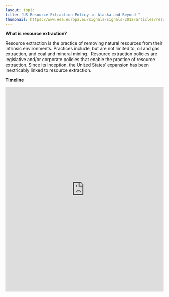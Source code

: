 ```yaml
---
layout: topic
title: "US Resource Extraction Policy in Alaska and Beyond "
thumbnail: https://www.eea.europa.eu/signals/signals-2012/articles/resource-extraction/image
---
```

**What is resource extraction?**

Resource extraction is the practice of removing natural resources from their intrinsic environments. Practices include, but are not limited to, oil and gas extraction, and coal and mineral mining.  Resource extraction policies are legislative and/or corporate policies that enable the practice of resource extraction. Since its inception, the United States’ expansion has been inextricably linked to resource extraction.

**Timeline**

<div style="align:center;">
  <iframe src='https://cdn.knightlab.com/libs/timeline3/latest/embed/index.html?source=18ViDbnMAnZYfkaeMPILOFkQzjR5R2L4RA2TLInVDWRE&font=Default&lang=en&initial_zoom=2&height=650' width='100%' height='650' webkitallowfullscreen mozallowfullscreen allowfullscreen frameborder='0'></iframe>
 </div>